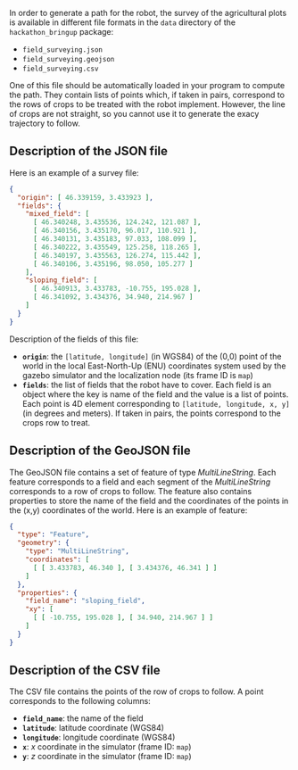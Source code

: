 In order to generate a path for the robot, the survey of the agricultural plots is available in
different file formats in the `data` directory of the `hackathon_bringup` package:

* `field_surveying.json`
* `field_surveying.geojson`
* `field_surveying.csv`

One of this file should be automatically loaded in your program to compute the path.
They contain lists of points which, if taken in pairs, correspond to the rows of crops to be
treated with the robot implement.
However, the line of crops are not straight, so you cannot use it to generate the exacy trajectory
to follow.


## Description of the JSON file

Here is an example of a survey file:
```json
{
  "origin": [ 46.339159, 3.433923 ],
  "fields": {
    "mixed_field": [
      [ 46.340248, 3.435536, 124.242, 121.087 ],
      [ 46.340156, 3.435170, 96.017, 110.921 ],
      [ 46.340131, 3.435183, 97.033, 108.099 ],
      [ 46.340222, 3.435549, 125.258, 118.265 ],
      [ 46.340197, 3.435563, 126.274, 115.442 ],
      [ 46.340106, 3.435196, 98.050, 105.277 ]
    ],
    "sloping_field": [
      [ 46.340913, 3.433783, -10.755, 195.028 ],
      [ 46.341092, 3.434376, 34.940, 214.967 ]
    ]
  }
}
```

Description of the fields of this file:
* __`origin`__: the `[latitude, longitude]` (in WGS84) of the (0,0) point of the world in the local
East-North-Up (ENU) coordinates system used by the gazebo simulator and the localization node (its
frame ID is `map`)
* __`fields`__: the list of fields that the robot have to cover. Each field is an object where the
  key is name of the field and the value is a list of points. Each point is 4D element corresponding
  to `[latitude, longitude, x, y]` (in degrees and meters). If taken in pairs, the points correspond
  to the crops row to treat.


## Description of the GeoJSON file

The GeoJSON file contains a set of feature of type _MultiLineString_.
Each feature corresponds to a field and each segment of the _MultiLineString_ corresponds to a row
of crops to follow.
The feature also contains properties to store the name of the field and the coordinates of the
points in the (x,y) coordinates of the world.
Here is an example of feature:
```json
{
  "type": "Feature",
  "geometry": {
    "type": "MultiLineString",
    "coordinates": [
      [ [ 3.433783, 46.340 ], [ 3.434376, 46.341 ] ]
    ]
  },
  "properties": {
    "field_name": "sloping_field",
    "xy": [
      [ [ -10.755, 195.028 ], [ 34.940, 214.967 ] ]
    ]
  }
}
```

## Description of the CSV file

The CSV file contains the points of the row of crops to follow.
A point corresponds to the following columns:
* __`field_name`__: the name of the field
* __`latitude`__: latitude coordinate (WGS84)
* __`longitude`__: longitude coordinate (WGS84)
* __`x`__: _x_ coordinate in the simulator (frame ID: `map`)
* __`y`__: _z_ coordinate in the simulator (frame ID: `map`)
